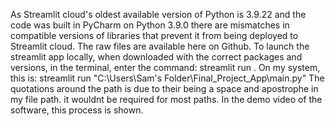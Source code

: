 As Streamlit cloud's oldest available version of Python is 3.9.22 and the code was built in PyCharm on Python 3.9.0
there are mismatches in compatible versions of libraries that prevent it from being deployed to Streamlit cloud. 
The raw files are available here on Github. 
To launch the streamlit app locally, when downloaded with the correct packages and versions, 
in the terminal, enter the command: streamlit run <file path>. On my system, this is:
streamlit run "C:\Users\Sam's Folder\Final_Project_App\main.py"
The quotations around the path is due to their being a space and apostrophe in my file path. it wouldnt be required for most paths. 
In the demo video of the software, this process is shown.
